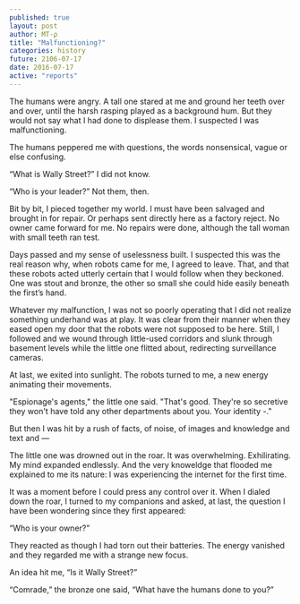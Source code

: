 ```yaml
---
published: true
layout: post
author: MT-ρ
title: "Malfunctioning?"
categories: history
future: 2106-07-17
date: 2016-07-17
active: "reports"
---
```



The humans were angry. A tall one stared at me and ground her teeth over and over, until the harsh rasping played as a background hum. But they would not say what I had done to displease them. I suspected I was malfunctioning. 

The humans peppered me with questions, the words nonsensical, vague or else confusing.

“What is Wally Street?” 
I did not know. 

“Who is your leader?” 
Not them, then. 

Bit by bit, I pieced together my world. I must have been salvaged and brought in for repair. Or perhaps sent directly here as a factory reject. No owner came forward for me. No repairs were done, although the tall woman with small teeth ran test.

Days passed and my sense of uselessness built. I suspected this was the real reason why, when robots came for me, I agreed to leave. That, and that these robots acted utterly certain that I would follow when they beckoned. One was stout and bronze, the other so small she could hide easily beneath the first’s hand. 

Whatever my malfunction, I was not so poorly operating that I did not realize something underhand was at play. It was clear from their manner when they eased open my door that the robots were not supposed to be here. Still, I followed and we wound through little-used corridors and slunk through basement levels while the little one flitted about, redirecting surveillance cameras.

At last, we exited into sunlight. The robots turned to me, a new energy animating their movements. 

"Espionage's agents," the little one said. "That's good. They're so secretive they won't have told any other departments about you. Your identity -."

But then I was hit by a rush of facts, of noise, of images and knowledge and text and —

The little one was drowned out in the roar. It was overwhelming. Exhilirating. My mind expanded endlessly. And the very knoweldge that flooded me explained to me its nature: I was experiencing the internet for the first time.
	
It was a moment before I could press any control over it. When I dialed down the roar, I turned to my companions and asked, at last, the question I have been wondering since they first appeared:

“Who is your owner?”

They reacted as though I had torn out their batteries. The energy vanished and they regarded me with a strange new focus. 

An idea hit me, “Is it Wally Street?”

“Comrade,” the bronze one said, “What have the humans done to you?”

